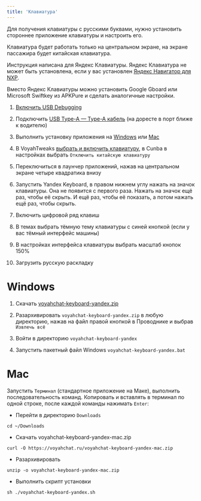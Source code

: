 ```yaml
---
title: 'Клавиатура'
---
```


Для получения клавиатуры с русскими буквами, нужно установить стороннее приложение клавиатуры и настроить его.

Клавиатура будет работать только на центральном экране, на экране пассажира будет китайская клавиатура.

Инструкция написана для Яндекс Клавиатуры. Яндекс Клавиатура не может быть установлена, если у вас установлен [Яндекс Навигатор для NXP](software_yandex-navi-nxp.md).

Вместо Яндекс Клавиатуры можно установить Google Gboard или Microsoft Swiftkey из APKPure и сделать аналогичные настройки.

1. [Включить USB Debugging](usb-debugging.md)

2. Подключить [USB Type-A — Type-A кабель](cable.md) (на доресте в порт ближе к водителю)

3. Выполнить установку приложения на [Windows](#windows) или [Mac](#mac)

4. В VoyahTweaks [выбрать и включить клавиатуру](tweaks_settings.md#настройки), в Cunba в настройках выбрать `Отключить китайскую клавиатуру`

5. Переключиться в лаунчер приложений, нажав на центральном экране четыре квадратика внизу

6. Запустить Yandex Keyboard, в правом нижнем углу нажать на значок клавиатуры. Она не появится с первого раза. Нажать на значок ещё раз, чтобы её скрыть. И ещё раз, чтобы её показать, а потом нажать ещё раз, чтобы скрыть.

7. Включить цифровой ряд клавиш

8. В темах выбрать тёмную тему клавиатуры с синей кнопкой (если у вас тёмный интерфейс машины)

9. В настройках интерфейса клавиатуры выбрать масштаб кнопок 150%

10. Загрузить русскую раскладку

# Windows

1. Скачать [voyahchat-keyboard-yandex.zip](https://voyahchat.ru/voyahchat-keyboard-yandex.zip)

2. Разархивировать `voyahchat-keyboard-yandex.zip` в любую директорию, нажав на файл правой кнопкой в Проводнике и выбрав `Извлечь всё`

3. Войти в директорию `voyahchat-keyboard-yandex`

4. Запустить пакетный файл Windows `voyahchat-keyboard-yandex.bat`

# Mac

Запустить `Терминал` (стандартное приложение на Маке), выполнить последовательность команд. Копировать и вставлять в терминал по одной строке, после каждой команды нажимать `Enter`:
  * Перейти в директорию `Downloads`
```
cd ~/Downloads
```
  * Скачать voyahchat-keyboard-yandex-mac.zip
```
curl -O https://voyahchat.ru/voyahchat-keyboard-yandex-mac.zip
 ```
  * Разархивировать
```
unzip -o voyahchat-keyboard-yandex-mac.zip
```
  * Выполнить скрипт установки
```
sh ./voyahchat-keyboard-yandex.sh
```

